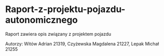 # Raport-z-projektu-pojazdu-autonomicznego
Raport zawiera opis związany z projektem pojazdu

Autorzy: Witów Adrian 21319, Czyżewska Magdalena 21227, Lepak Michał 21255
